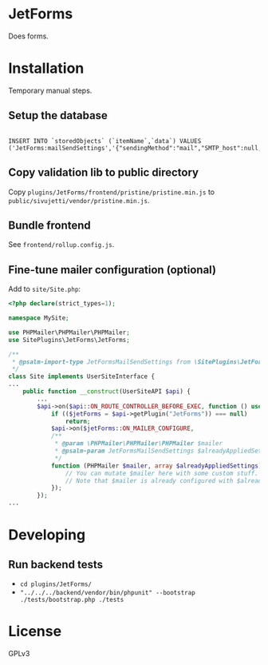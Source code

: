 # JetForms

Does forms.

# Installation

Temporary manual steps.

## Setup the database

```

INSERT INTO `storedObjects` (`itemName`,`data`) VALUES ('JetForms:mailSendSettings','{"sendingMethod":"mail","SMTP_host":null,"SMTP_port":null,"SMTP_username":null,"SMTP_password":null,"SMTP_secureProtocol":null}');
```

## Copy validation lib to public directory

Copy `plugins/JetForms/frontend/pristine/pristine.min.js` to `public/sivujetti/vendor/pristine.min.js`.

## Bundle frontend

See `frontend/rollup.config.js`.

## Fine-tune mailer configuration (optional)

Add to `site/Site.php`:

```php
<?php declare(strict_types=1);

namespace MySite;

use PHPMailer\PHPMailer\PHPMailer;
use SitePlugins\JetForms\JetForms;

/**
 * @psalm-import-type JetFormsMailSendSettings from \SitePlugins\JetForms\JetForms
 */
class Site implements UserSiteInterface {
...
    public function __construct(UserSiteAPI $api) {
        ...
        $api->on($api::ON_ROUTE_CONTROLLER_BEFORE_EXEC, function () use ($api) {
            if (($jetForms = $api->getPlugin("JetForms")) === null)
                return;
            $api->on($jetForms::ON_MAILER_CONFIGURE,
            /**
             * @param \PHPMailer\PHPMailer\PHPMailer $mailer
             * @psalm-param JetFormsMailSendSettings $alreadyAppliedSettings
             */
            function (PHPMailer $mailer, array $alreadyAppliedSettings) {
                // You can mutate $mailer here with some custom stuff.
                // Note that $mailer is already configured with $alreadyAppliedSettings at this point.
            });
        });
...
```

# Developing

## Run backend tests

- `cd plugins/JetForms/`
- `"../../../backend/vendor/bin/phpunit" --bootstrap ./tests/bootstrap.php ./tests`

# License

GPLv3